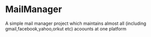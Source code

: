 # MailManager
A simple mail manager project which maintains almost all (including gmail,facebook,yahoo,orkut etc) acoounts at one platform
